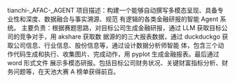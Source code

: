 tianchi-_AFAC-_AGENT
项目描述：构建⼀个能够⾃动撰写多模态呈现、具备专业性和深度、数据融合与事实溯源、规范  有逻辑的各类⾦融研报的智能 Agent 系统。  主要负责：根据赛题思路，对目标公司生成金融研报，通过 LLM 获取目标公司的竞争对手，用 akshare 获取数  据源的的三大报表数据，通过 duckduckgo 获取公司信息、行业信息、股份信息等，通过设计数据分析师智能  体，包含三个动作代码生成和执行、收集图片、完成动作，用 pyplot 生成金融报表。最后通过 word 形式文件  展示多模态研报。包括目标公司财务状况、关键财富指标分析、财务问题等，在天池大赛 A 榜单获得前百。
